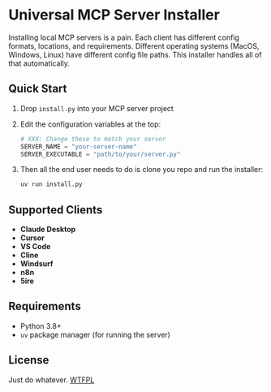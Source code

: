 # Universal MCP Server Installer

Installing local MCP servers is a pain. Each client has different config formats, locations, and requirements. Different operating systems (MacOS, Windows, Linux) have different config file paths. This installer handles all of that automatically.

## Quick Start

1. Drop `install.py` into your MCP server project

2. Edit the configuration variables at the top:

   ```python
   # XXX: Change these to match your server
   SERVER_NAME = "your-server-name"
   SERVER_EXECUTABLE = "path/to/your/server.py"
   ```

3. Then all the end user needs to do is clone you repo and run the installer:

   ```bash
   uv run install.py
   ```

## Supported Clients

- **Claude Desktop**
- **Cursor**
- **VS Code**
- **Cline**
- **Windsurf**
- **n8n**
- **5ire**

## Requirements

- Python 3.8+
- `uv` package manager (for running the server)

## License

Just do whatever. [WTFPL](LICENSE)
